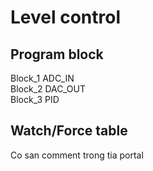 # Level control
## Program block </br>
Block_1 ADC_IN </br>
Block_2 DAC_OUT </br>
Block_3 PID </br>

## Watch/Force table
Co san comment trong tia portal